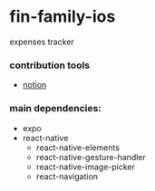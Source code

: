 # fin-family-ios
expenses tracker

### contribution tools
- [notion](https://www.notion.so/puppycat/project-5c7e21e33f1c4916adb8d59ae92563ac)

### main dependencies:
- expo
- react-native
  - react-native-elements
  - react-native-gesture-handler
  - react-native-image-picker
  - react-navigation